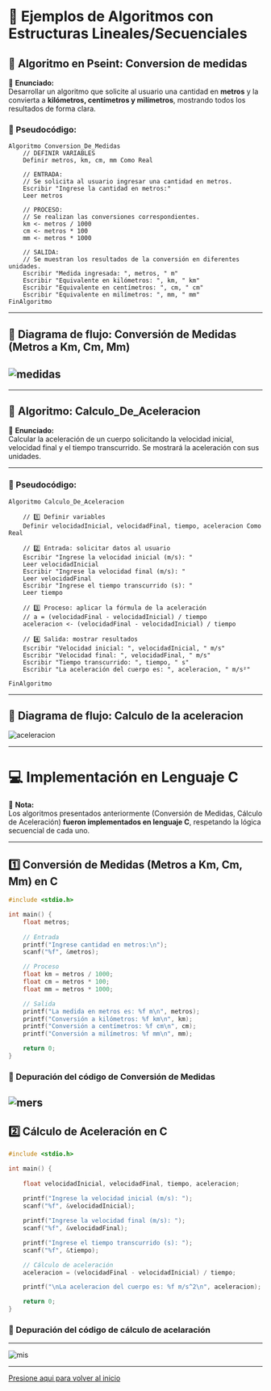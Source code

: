  # 🔹 Ejemplos de Algoritmos con Estructuras Lineales/Secuenciales
## 🔹 Algoritmo en Pseint: Conversion de medidas  

📌 **Enunciado:**   
Desarrollar un algoritmo que solicite al usuario una cantidad en **metros** y la convierta a **kilómetros, centímetros y milímetros**, mostrando todos los resultados de forma clara.


### 🧠 Pseudocódigo:

```pseudocode
Algoritmo Conversion_De_Medidas
    // DEFINIR VARIABLES
    Definir metros, km, cm, mm Como Real

    // ENTRADA:
    // Se solicita al usuario ingresar una cantidad en metros.
    Escribir "Ingrese la cantidad en metros:"
    Leer metros

    // PROCESO:
    // Se realizan las conversiones correspondientes.
    km <- metros / 1000
    cm <- metros * 100
    mm <- metros * 1000

    // SALIDA:
    // Se muestran los resultados de la conversión en diferentes unidades.
    Escribir "Medida ingresada: ", metros, " m"
    Escribir "Equivalente en kilómetros: ", km, " km"
    Escribir "Equivalente en centímetros: ", cm, " cm"
    Escribir "Equivalente en milímetros: ", mm, " mm"
FinAlgoritmo

```
---------

## 🔹 Diagrama de flujo: Conversión de Medidas (Metros a Km, Cm, Mm)
![medidas](https://github.com/user-attachments/assets/a0914a9e-2a6b-4aae-9dae-531f2e0064c6)
-----------
-------------------


## 🔹 Algoritmo: Calculo_De_Aceleracion

📌 **Enunciado:**   
Calcular la aceleración de un cuerpo solicitando la velocidad inicial, velocidad final y el tiempo transcurrido. Se mostrará la aceleración con sus unidades.

---

### 🧠 Pseudocódigo:

```pseudocode
Algoritmo Calculo_De_Aceleracion

    // 1️⃣ Definir variables
    Definir velocidadInicial, velocidadFinal, tiempo, aceleracion Como Real

    // 2️⃣ Entrada: solicitar datos al usuario
    Escribir "Ingrese la velocidad inicial (m/s): "
    Leer velocidadInicial
    Escribir "Ingrese la velocidad final (m/s): "
    Leer velocidadFinal
    Escribir "Ingrese el tiempo transcurrido (s): "
    Leer tiempo

    // 3️⃣ Proceso: aplicar la fórmula de la aceleración
    // a = (velocidadFinal - velocidadInicial) / tiempo
    aceleracion <- (velocidadFinal - velocidadInicial) / tiempo

    // 4️⃣ Salida: mostrar resultados
    Escribir "Velocidad inicial: ", velocidadInicial, " m/s"
    Escribir "Velocidad final: ", velocidadFinal, " m/s"
    Escribir "Tiempo transcurrido: ", tiempo, " s"
    Escribir "La aceleración del cuerpo es: ", aceleracion, " m/s²"

FinAlgoritmo
```
-------


## 🔹 Diagrama de flujo: Calculo de la aceleracion

![aceleracion](https://github.com/user-attachments/assets/3ecaea6d-0383-4cba-af5b-ebc7b6653e51)



------------------
# 💻 Implementación en Lenguaje C

📌 **Nota:**  
Los algoritmos presentados anteriormente (Conversión de Medidas, Cálculo de Aceleración) **fueron implementados en lenguaje C**, respetando la lógica secuencial de cada uno.

---

## 1️⃣ Conversión de Medidas (Metros a Km, Cm, Mm) en C

```c
#include <stdio.h>

int main() {
    float metros;
    
    // Entrada
    printf("Ingrese cantidad en metros:\n");
    scanf("%f", &metros); 

    // Proceso
    float km = metros / 1000;
    float cm = metros * 100;
    float mm = metros * 1000;

    // Salida
    printf("La medida en metros es: %f m\n", metros);
    printf("Conversión a kilómetros: %f km\n", km);
    printf("Conversión a centímetros: %f cm\n", cm);
    printf("Conversión a milímetros: %f mm\n", mm);

    return 0;
}
```
### 🐞 Depuración del código de Conversión de Medidas


![mers](https://github.com/user-attachments/assets/705e627b-e370-46b0-ba73-9a7ac361e222)
-------------

## 2️⃣ Cálculo de Aceleración en C

```c
#include <stdio.h>

int main() {
    
    float velocidadInicial, velocidadFinal, tiempo, aceleracion;
 
    printf("Ingrese la velocidad inicial (m/s): ");
    scanf("%f", &velocidadInicial);

    printf("Ingrese la velocidad final (m/s): ");
    scanf("%f", &velocidadFinal);

    printf("Ingrese el tiempo transcurrido (s): ");
    scanf("%f", &tiempo);

    // Cálculo de aceleración
    aceleracion = (velocidadFinal - velocidadInicial) / tiempo;

    printf("\nLa aceleracion del cuerpo es: %f m/s^2\n", aceleracion);

    return 0;
}

```
### 🐞 Depuración del código de cálculo de acelaración
--------------------

![mis](https://github.com/user-attachments/assets/f65a9db5-9bdf-42e3-947c-6a9ba878fa7c)

-----
[Presione aqui para volver al inicio](inicio.md)

